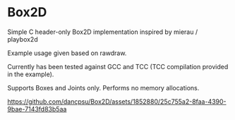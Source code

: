 # Box2D
Simple C header-only Box2D implementation inspired by mierau / playbox2d

Example usage given based on rawdraw.

Currently has been tested against GCC and TCC (TCC compilation provided in the example).

Supports Boxes and Joints only.  Performs no memory allocations.

https://github.com/dancpsu/Box2D/assets/1852880/25c755a2-8faa-4390-9bae-7143fd83b5aa

